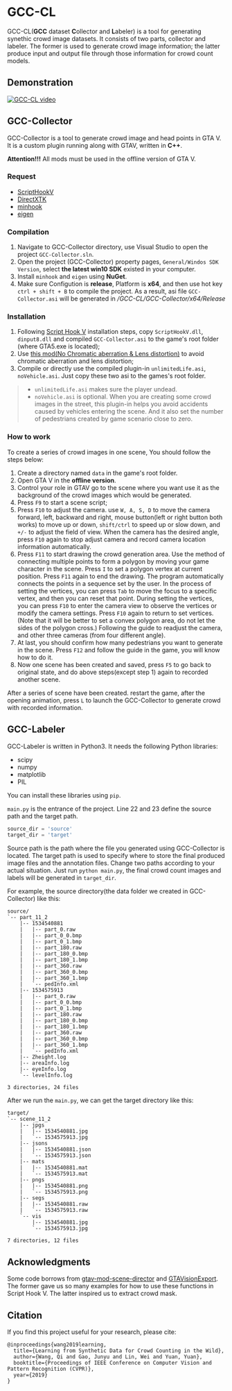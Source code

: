 # GCC-CL

GCC-CL(**GCC** dataset **C**ollector and **L**abeler) is a tool for generating synethic crowd image datasets. It consists of two parts, collector and labeler.  The former is used to generate crowd image information; the latter produce input and output file through those information for crowd count models. 

## Demonstration

[![GCC-CL video](https://github.com/gjy3035/GCC-CL/blob/gh-pages/images/video.jpg?raw=true)](https://youtu.be/Hvl7xWkIueo "GCC dataset Collector and Labeler")

## GCC-Collector

GCC-Collector is a tool to generate crowd image and head points in GTA V. It is a custom plugin running along with GTAV, written in **C++**.

**Attention!!!** All mods must be used in the offline version of GTA V.

### Request
- [ScriptHookV](http://www.dev-c.com/gtav/scripthookv/)
- [DirectXTK](https://github.com/Microsoft/DirectXTK)
- [minhook](https://github.com/TsudaKageyu/minhook)
- [eigen](http://eigen.tuxfamily.org/index.php?title=Main_Page)

### Compilation

1. Navigate to GCC-Collector directory, use Visual Studio to open the project `GCC-Collector.sln`.
2. Open the project (GCC-Collector) property pages, `General/Windos SDK Version`, select **the latest win10 SDK** existed in your computer.
3. Install `minhook` and `eigen` using  **NuGet**.
4. Make sure Configution is **release**, Platform is **x64**, and then use hot key `ctrl + shift + B` to compile the project. As a result, asi file `GCC-Collector.asi` will be generated in */GCC-CL/GCC-Collector/x64/Release*

### Installation

1. Following [Script Hook V](http://www.dev-c.com/gtav/scripthookv/) installation steps, copy `ScriptHookV.dll`, `dinput8.dll` and compiled `GCC-Collector.asi` to the game's root folder (where GTA5.exe is located);
2. Use [this mod(No Chromatic aberration & Lens distortion)](https://www.gta5-mods.com/misc/no-chromatic-aberration-lens-distortion-1-41) to avoid chromatic aberration and lens distortion;
3. Compile or directly use the compiled plugin-in `unlimitedLife.asi`, `noVehicle.asi`. Just copy these two asi to the games's root folder.
> - `unlimitedLife.asi` makes sure the player undead. 
> - `noVehicle.asi` is optional. When you are creating some crowd images in the street, this plugin-in helps you avoid accidents caused by vehicles entering the scene. And it also set the number of pedestrians created by game scenario close to zero.

### How to work

To create a series of crowd images in one scene, You should follow the steps below:
1. Create a directory named `data` in the game's root folder.
2. Open GTA V in the **offline version**.
2. Control your role in GTAV go to the scene where you want use it as the background of the crowd images which would be generated.
3. Press `F9` to start a scene script;
4. Press `F10` to adjust the camera. use `W, A, S, D` to move the camera forward, left, backward and right, mouse button(left or right button both works) to move up or down, `shift/ctrl` to speed up or slow down, and `+/-` to adjust the field of view. When the camera has the desired angle, press `F10` again to stop adjust camera and record camera location information automatically.
5. Press `F11` to start drawing the crowd generation area. Use the method of connecting multiple points to form a polygon by moving your game character in the scene. Press `I` to set a polygon vertex at current position. Press `F11` again to end the drawing. The program automatically connects the points in a sequence set by the user. In the process of setting the vertices, you can press `Tab` to move the focus to a specific vertex, and then you can reset that point. During setting the vertices, you can press `F10` to enter the camera view to observe the vertices or modify the camera settings. Press `F10` again to return to set vertices. (Note that it will be better to set a convex polygon area, do not let the sides of the polygon cross.) Following the guide to readjust the camera, and other three cameras (from four different angle). 
6. At last, you should confirm how many pedestrians you want to generate in the scene. Press `F12` and follow the guide in the game, you will know how to do it.
7. Now one scene has been created and saved, press `F5` to go back to original state, and do above steps(except step 1) again to recorded another scene.

After a series of scene have been created. restart the game, after the opening animation, press `L` to launch the GCC-Collector to generate crowd with recorded information.

## GCC-Labeler

GCC-Labeler is written in Python3. It needs the following Python libraries:
- scipy
- numpy
- matplotlib
- PIL

You can install these libraries using `pip`.

`main.py` is the entrance of the project. Line 22 and 23 define the source path and the target path.
``` python
source_dir = 'source'
target_dir = 'target'
```
Source path is the path where the file you generated using GCC-Collector is located. The target path is used to specify where to store the final produced image files and the annotation files. Change two paths according to your actual situation. Just run `python main.py`, the final crowd count images and labels will be generated in `target_dir`.

For example, the source directory(the data folder we created in GCC-Collector) like this:
```
source/
`-- part_11_2
    |-- 1534540881
    |   |-- part_0.raw
    |   |-- part_0_0.bmp
    |   |-- part_0_1.bmp
    |   |-- part_180.raw
    |   |-- part_180_0.bmp
    |   |-- part_180_1.bmp
    |   |-- part_360.raw
    |   |-- part_360_0.bmp
    |   |-- part_360_1.bmp
    |   `-- pedInfo.xml
    |-- 1534575913
    |   |-- part_0.raw
    |   |-- part_0_0.bmp
    |   |-- part_0_1.bmp
    |   |-- part_180.raw
    |   |-- part_180_0.bmp
    |   |-- part_180_1.bmp
    |   |-- part_360.raw
    |   |-- part_360_0.bmp
    |   |-- part_360_1.bmp
    |   `-- pedInfo.xml
    |-- Zheight.log
    |-- areaInfo.log
    |-- eyeInfo.log
    `-- levelInfo.log

3 directories, 24 files
```
After we run the `main.py`, we can get the target directory like this:
```
target/
`-- scene_11_2
    |-- jpgs
    |   |-- 1534540881.jpg
    |   `-- 1534575913.jpg
    |-- jsons
    |   |-- 1534540881.json
    |   `-- 1534575913.json
    |-- mats
    |   |-- 1534540881.mat
    |   `-- 1534575913.mat
    |-- pngs
    |   |-- 1534540881.png
    |   `-- 1534575913.png
    |-- segs
    |   |-- 1534540881.raw
    |   `-- 1534575913.raw
    `-- vis
        |-- 1534540881.jpg
        `-- 1534575913.jpg

7 directories, 12 files
```

## Acknowledgments

Some code borrows from [gtav-mod-scene-director](https://github.com/elsewhat/gtav-mod-scene-director) and [GTAVisionExport](https://github.com/umautobots/GTAVisionExport). The former gave us so many examples for how to use these functions in Script Hook V. The latter inspired us to extract crowd mask.

## Citation

If you find this project useful for your research, please cite:
```
@inproceedings{wang2019learning,
  title={Learning from Synthetic Data for Crowd Counting in the Wild},
  author={Wang, Qi and Gao, Junyu and Lin, Wei and Yuan, Yuan},
  booktitle={Proceedings of IEEE Conference on Computer Vision and Pattern Recognition (CVPR)},
  year={2019}
}
```
